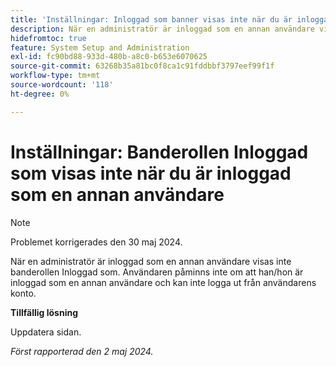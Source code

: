 ```yaml
---
title: 'Inställningar: Inloggad som banner visas inte när du är inloggad som en annan användare.'
description: När en administratör är inloggad som en annan användare visas inte inloggad som banderoll. Användaren påminns inte om att han/hon är inloggad som en annan användare och kan inte logga ut från användarens konto.
hidefromtoc: true
feature: System Setup and Administration
exl-id: fc90bd88-933d-480b-a8c0-b653e6070625
source-git-commit: 63268b35a81bc0f8ca1c91fddbbf3797eef99f1f
workflow-type: tm+mt
source-wordcount: '118'
ht-degree: 0%

---
```


# Inställningar: Banderollen Inloggad som visas inte när du är inloggad som en annan användare

>[!NOTE]
>
>Problemet korrigerades den 30 maj 2024.

När en administratör är inloggad som en annan användare visas inte banderollen Inloggad som. Användaren påminns inte om att han/hon är inloggad som en annan användare och kan inte logga ut från användarens konto.

**Tillfällig lösning**

Uppdatera sidan.

_Först rapporterad den 2 maj 2024._
